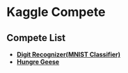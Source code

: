 # Kaggle Compete

## Compete List
- [**Digit Recognizer(MNIST Classifier)**](https://www.kaggle.com/c/digit-recognizer)
- [**Hungre Geese**](https://www.kaggle.com/c/hungry-geese)

